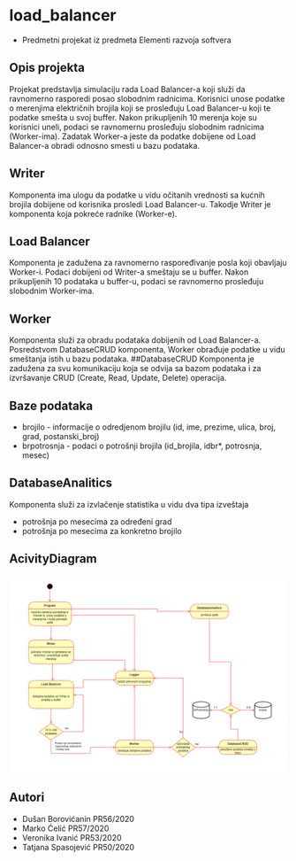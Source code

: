 # load_balancer
* Predmetni projekat iz predmeta Elementi razvoja softvera

## Opis projekta
Projekat predstavlja simulaciju rada Load Balancer-a koji služi da ravnomerno rasporedi posao slobodnim radnicima. Korisnici unose podatke o merenjima električnih brojila koji se prosleđuju Load Balancer-u koji te podatke smešta u svoj buffer. Nakon prikupljenih 10 merenja koje su korisnici uneli, podaci se ravnomernu prosleđuju slobodnim radnicima (Worker-ima). Zadatak Worker-a jeste da podatke dobijene od Load Balancer-a obradi odnosno smesti u bazu podataka. 

## Writer
Komponenta ima ulogu da podatke u vidu očitanih vrednosti sa kućnih brojila dobijene od korisnika prosledi Load Balancer-u. Takodje Writer je komponenta koja pokreće radnike (Worker-e).

## Load Balancer
Komponenta je zadužena za ravnomerno raspoređivanje posla koji obavljaju Worker-i. Podaci dobijeni od Writer-a smeštaju se u buffer. Nakon prikupljenih 10 podataka u buffer-u, podaci se ravnomerno prosleđuju slobodnim Worker-ima.

## Worker
Komponenta služi za obradu podataka dobijenih od Load Balancer-a. Posredstvom DatabaseCRUD komponenta, Worker obrađuje podatke u vidu smeštanja istih u bazu podataka.
##DatabaseCRUD
Komponenta je zadužena za svu komunikaciju koja se odvija sa bazom podataka i za izvršavanje CRUD (Create, Read, Update, Delete) operacija. 

## Baze podataka
* brojilo     - informacije o odredjenom brojilu (id, ime, prezime, ulica, broj, grad, postanski_broj)
* brpotrosnja - podaci o potrošnji brojila (id_brojila, idbr*, potrosnja, mesec)

## DatabaseAnalitics
Komponenta služi za izvlačenje statistika u vidu dva tipa izveštaja 
* potrošnja po mesecima za određeni grad
* potrošnja po mesecima za konkretno brojilo 

## AcivityDiagram
![diagram](https://github.com/celicmarko/load_balancer/blob/main/diagram.png?raw=true)

## Autori
* Dušan Borovićanin  PR56/2020
* Marko Ćelić        PR57/2020
* Veronika Ivanić    PR53/2020
* Tatjana Spasojević PR50/2020
